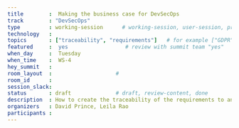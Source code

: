 ```yaml
---
title        :  Making the business case for DevSecOps
track        : "DevSecOps"
type         : working-session      # working-session, user-session, product-session
technology   :
topics       : ["traceability", "requirements"]   # for example ["GDPR"]
featured     :  yes                  # review with summit team "yes"
when_day     :  Tuesday
when_time    :  WS-4
hey_summit   :
room_layout  :                    #
room_id      :
session_slack: 
status       : draft              # draft, review-content, done
description  : How to create the traceability of the requirements to an industry standard
organizers   : David Prince, Leila Rao
participants :
---
```


<!--(add intro)

## WHY

(...)

## What

(...)

## Outcomes

(...)

## References

(...)


## Previous-->

